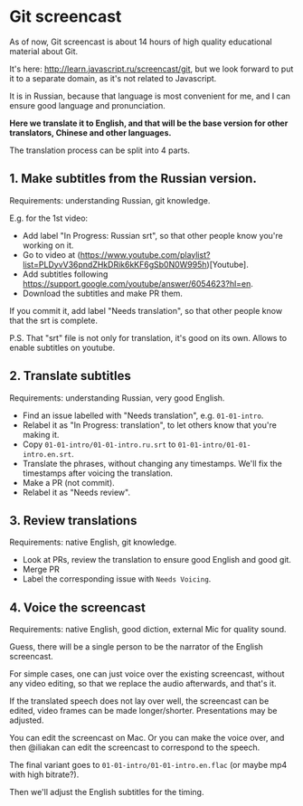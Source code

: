 # Git screencast

As of now, Git screencast is about 14 hours of high quality educational material about Git.

It's here: http://learn.javascript.ru/screencast/git, but we look forward to put it to a separate domain, as it's not related to Javascript.

It is in Russian, because that language is most convenient for me, and I can ensure good language and pronunciation.

**Here we translate it to English, and that will be the base version for other translators, Chinese and other languages.**

The translation process can be split into 4 parts.

## 1. Make subtitles from the Russian version.

Requirements: understanding Russian, git knowledge.

E.g. for the 1st video:

- Add label "In Progress: Russian srt", so that other people know you're working on it.
- Go to video at (https://www.youtube.com/playlist?list=PLDyvV36pndZHkDRik6kKF6gSb0N0W995h)[Youtube].
- Add subtitles following <https://support.google.com/youtube/answer/6054623?hl=en>.
- Download the subtitles and make PR them.

If you commit it, add label "Needs translation", so that other people know that the srt is complete.

P.S. That "srt" file is not only for translation, it's good on its own. Allows to enable subtitles on youtube.


## 2. Translate subtitles

Requirements: understanding Russian, very good English.

- Find an issue labelled with "Needs translation", e.g. `01-01-intro`.
- Relabel it as "In Progress: translation", to let others know that you're making it.
- Copy `01-01-intro/01-01-intro.ru.srt` to `01-01-intro/01-01-intro.en.srt`.
- Translate the phrases, without changing any timestamps. We'll fix the timestamps after voicing the translation.
- Make a PR (not commit).
- Relabel it as "Needs review".

## 3. Review translations

Requirements: native English, git knowledge.

- Look at PRs, review the translation to ensure good English and good git.
- Merge PR
- Label the corresponding issue with `Needs Voicing`.

## 4. Voice the screencast

Requirements: native English, good diction, external Mic for quality sound.

Guess, there will be a single person to be the narrator of the English screencast.

For simple cases, one can just voice over the existing screencast, without any video editing,
so that we replace the audio afterwards, and that's it.

If the translated speech does not lay over well, the screencast can be edited, video frames can be made longer/shorter. Presentations may be adjusted.

You can edit the screencast on Mac. Or you can make the voice over, and then @iliakan can edit the screencast to correspond to the speech.

The final variant goes to `01-01-intro/01-01-intro.en.flac` (or maybe mp4 with high bitrate?).

Then we'll adjust the English subtitles for the timing.
